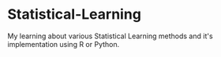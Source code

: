 # Statistical-Learning
My learning about various Statistical Learning methods and it's implementation using R or Python.  

